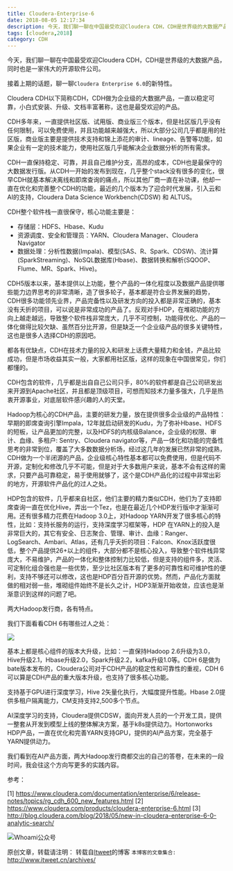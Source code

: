 ```yaml
---
title: Cloudera-Enterprise-6
date: 2018-08-05 12:17:34
description: 今天，我们聊一聊在中国最受欢迎Cloudera CDH，CDH是世界级的大数据产品，同时也是一家伟大的开源软件公司。
tags: [cloudera,2018]
category: CDH
---
```


今天，我们聊一聊在中国最受欢迎Cloudera CDH，CDH是世界级的大数据产品，同时也是一家伟大的开源软件公司。

接着上期的话题，聊一聊`Cloudera Enterprise 6.0`的新特性。

Cloudera CDH以下简称CDH，CDH做为企业级的大数据产品，一直以稳定可靠，小白式安装、升级、文档丰富著称，这也是最受欢迎的产品。

CDH多年来，一直提供社区版、试用版、商业版三个版本，但是社区版几乎没有任何限制，可以免费使用，并且功能越来越强大，所以大部分公司几乎都是用的社区版，商业版主要是提供技术支持和锦上添花的审计、lineage、告警等功能，如果企业有一定的技术能力，使用社区版几乎能解决企业数据分析的所有需求。

CDH一直保持稳定、可靠，并且自己维护分支，高昂的成本，CDH也是最保守的大数据发行版。从CDH一开始的发布到现在，几乎整个stack没有很多的变化，很早CDH就基本解决离线和即席查询的痛点，所以其他厂商一直在补功课，他却一直在优化和完善整个CDH的功能，最近的几个版本为了迎合时代发展，引入云和AI的支持，Cloudera Data Science Workbench(CDSW) 和 ALTUS。

CDH整个软件栈一直很保守，核心功能主要是：

* 存储层：HDFS、Hbase、Kudu
* 资源调度、安全和管理员：YARN、Cloudera Manager、Cloudera Navigator
* 数据处理：分析性数据(Impala)、模型(SAS、R、Spark、CDSW)、流计算(SparkStreaming)、NoSQL数据库(Hbase)、数据转换和解析(SQOOP、Flume、MR、Spark、Hive)。

CDH5版本以来，基本提供以上功能，整个产品的一体化程度以及数据产品提供哪些能力边界思考的非常清晰，造了很多轮子，基本都是符合业界发展的趋势，CDH很多功能领先业界，产品完备性以及研发方向的投入都是非常正确的，基本没有夭折的项目，可以说是非常成功的产品了。反观对手HDP，在堆砌功能的方向上越走越远，导致整个软件栈非常庞大，几乎不可控制，功能得优化、产品的一体化做得比较欠缺、虽然百分比开源，但是缺乏一个企业级产品的很多关键特性，这也是很多人选择CDH的原因吧。

都各有优缺点，CDH在技术力量的投入和研发上话费大量精力和金钱，产品比较成功，但是市场收益其实一般，大家都用社区版，这样的现象在中国很常见，你们都懂的。

CDH包含的软件，几乎都是出自自己公司只手，80%的软件都是自己公司研发出来开源到Apache社区，并且都是顶级项目，可想而知技术力量多强大，几乎是热衷开源事业，对底层软件感兴趣的人的天堂。

Hadoop为核心的CDH产品，主要的研发力量，放在提供很多企业级的产品特性：早期的即席查询引擎Impala，12年就启动研发的Kudu，为了弥补Hbase、HDFS的短板，让产品更加的完整，以及HDFS的内核级Balance，企业级的权限、审计、血缘、多租户: Sentry、Cloudera navigator等，产品一体化和功能的完备性思考的非常到位，覆盖了大多数数据分析场，经过这几年的发展已然非常的成熟，CDH做为一个半闭源的产品，企业级核心特性基本都可以免费使用，但是代码不开源，定制化和修改几乎不可能，但是对于大多数用户来说，基本不会有这样的需求，只要产品可靠稳定，易于使用就够了，这个是CDH产品化的过程中非常出彩的地方，开源软件产品化的过人之处。

HDP包含的软件，几乎都来自社区，他们主要的精力类似CDH，他们为了支持即席查询一直在优化Hive，弄出一个Tez，也是在最近几个HDP发行版中才渐渐可用。还有很多精力花费在Hadoop 3.0上，对Hadoop YARN开发了很多核心的特性，比如：支持长服务的运行，支持深度学习框架等，HDP 在YARN上的投入是非常巨大的，其它有安全、日志聚合、管理、审计、血缘：Ranger、LogSearch、Ambari、Atlas，还有几乎夭折的项目：Falcon、Knox活跃度很低，整个产品提供26+以上的组件，大部分都不是核心投入，导致整个软件栈异常庞大，不易维护，产品的一体化和整体控制力比较低，但是支持的组件多，灵活、可定制化组合强也是一些优势，至少比社区版本有了更多的可靠性和可维护性的便利，支持不够还可以修改，这也是HDP百分百开源的优势。然而，产品化方面就做的相对弱一些，堆砌组件始终不是长久之计，HDP3渐渐开始收敛，应该也是渐渐意识到这样的问题了吧。

两大Hadoop发行商，各有特点。

我们下面看看CDH 6有哪些过人之处：

![](https://www.itweet.cn/screenshots/cloudera-enterprise-6.png)

基本上都是核心组件的版本大升级，比如：一直保持Hadoop 2.6升级为3.0，Hive升级2.1，Hbase升级2.0，Spark升级2.2，kafka升级1.0等。CDH 6是做为bate版本发布的，Cloudera公司对于CDH产品的稳定性和可靠性的重视，CDH 6可以算是CDH产品的重大版本升级，也支持了很多核心功能。

支持基于GPU进行深度学习，Hive 2矢量化执行，大幅度提升性能。Hbase 2.0提供多租户隔离能力，CM支持支持2,500多个节点。

AI深度学习的支持，Cloudera提供CDSW，面向开发人员的一个开发工具，提供一整套从开发到模型上线的整体解决方案，基于k8s提供动力。Hortonworks HDP产品，一直在优化和完善YARN支持GPU，提供的AI产品方案，完全基于YARN提供动力。

我们看到在AI产品方面，两大Hadoop发行商都交出的自己的答卷，在未来的一段时间，我会往这个方向写更多的实践内容。

参考：

[1] https://www.cloudera.com/documentation/enterprise/6/release-notes/topics/rg_cdh_600_new_features.html
[2] https://www.cloudera.com/products/cloudera-enterprise-6.html
[3] http://blog.cloudera.com/blog/2018/05/new-in-cloudera-enterprise-6-0-analytic-search/

![Whoami公众号](https://github.com/itweet/labs/raw/master/common/img/weixin_public.gif)

原创文章，转载请注明： 转载自[Itweet](http://www.itweet.cn)的博客
`本博客的文章集合:` http://www.itweet.cn/archives/